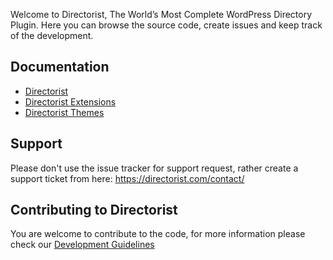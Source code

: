 Welcome to Directorist, The World’s Most Complete WordPress Directory Plugin. Here you can browse the source code, create issues and keep track of the development.

## Documentation
* [Directorist](https://directorist.com/documentation/directorist/)
* [Directorist Extensions](https://directorist.com/documentation/extensions)
* [Directorist Themes](https://directorist.com/documentation/themes/)

## Support
Please don't use the issue tracker for support request, rather create a support ticket from here: https://directorist.com/contact/


## Contributing to Directorist
You are welcome to contribute to the code, for more information please check our [Development Guidelines](https://github.com/sovware/directorist/wiki/Development-Guidelines)